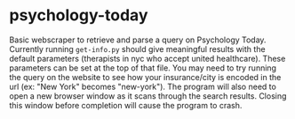 # psychology-today

Basic webscraper to retrieve and parse a query on Psychology Today. Currently running `get-info.py` should give meaningful results with the default parameters (therapists in nyc who accept united healthcare). These parameters can be set at the top of that file. You may need to try running the query on the website to see how your insurance/city is encoded in the url (ex: "New York" becomes "new-york"). The program will also need to open a new browser window as it scans through the search results. Closing this window before completion will cause the program to crash. 
